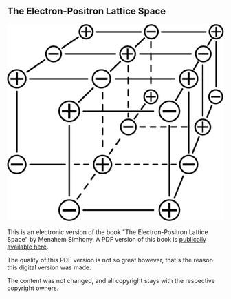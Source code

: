 ## The Electron-Positron Lattice Space

![Front page lattice structure](./front-page-lattice-structure-cropped-optimized.svg)

This is an electronic version of the book "The Electron-Positron Lattice Space" by Menahem Simhony. A PDF version of this book is [publically available here](https://www.epola.co.uk/Simhony/PaperBack_dnld.htm).

The quality of this PDF version is not so great however, that's the reason this digital version was made.

The content was not changed, and all copyright stays with the respective copyright owners.